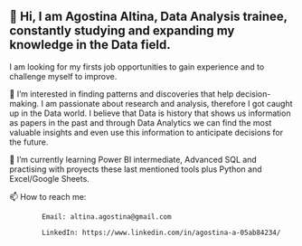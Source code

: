 👋 Hi, I am Agostina Altina, Data Analysis trainee, constantly studying and expanding my knowledge in the Data field. 
   -
   I am looking for my firsts job opportunities to gain experience and to challenge myself to improve.
  
   
👀 I’m interested in finding patterns and discoveries that help decision-making. I am passionate about research and analysis, therefore I got caught up in the Data world.
    I believe that Data is history that shows us information as papers in the past and through Data Analytics we can find the most valuable insights 
    and even use this information to anticipate decisions for the future. 
    
    
🌱 I’m currently learning Power BI intermediate, Advanced SQL and practising with proyects these last mentioned tools plus Python and Excel/Google Sheets.


📫 How to reach me:

            Email: altina.agostina@gmail.com
            
            LinkedIn: https://www.linkedin.com/in/agostina-a-05ab84234/

<!---
AgosAl0/AgosAl0 is a ✨ special ✨ repository because its `README.md` (this file) appears on your GitHub profile.
You can click the Preview link to take a look at your changes.
--->
